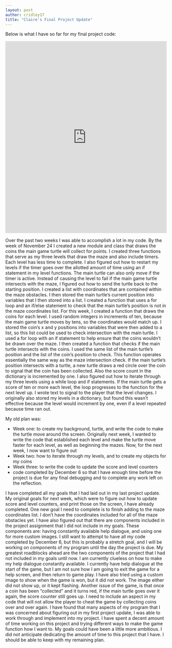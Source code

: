 ```yaml
---
layout: post
author: cridley17
title: "Claire's Final Project Update"
---
```

Below is what I have so far for my final project code:
<iframe src="https://trinket.io/embed/python/7f38e9370b" width="100%" height="600" frameborder="0" marginwidth="0" marginheight="0" allowfullscreen></iframe>

Over the past two weeks I was able to accomplish a lot in my code. By the week of November 24 I created a new module and class that draws the coins the main game turtle will collect for points. I created three functions that serve as my three levels that draw the maze and also include timers. Each level has less time to complete. I also figured out how to restart my levels if the timer goes over the allotted amount of time using an if statement in my level functions. The main turtle can also only move if the timer is active. Instead of causing the level to fail if the main game turtle intersects with the maze, I figured out how to send the turtle back to the starting position. I created a list with coordinates that are contained within the maze obstacles. I then stored the main turtle’s current position into variables that I then stored into a list. I created a function that uses a for loop and an if/else statement to check that the main turtle’s position is not in the maze coordinates list. 
	For this week, I created a function that draws the coins for each level. I used random integers in increments of ten, because the main game turtle moves by tens, so the coordinates would match up. I stored the coin’s x and y positions into variables that were then added to a list, so this list could be used to check intersection with the main turtle. I used a for loop with an if statement to help ensure that the coins wouldn’t be drawn over the maze. I then created a function that checks if the main turtle intersects with the coins. I used the same list of the main turtle’s position and the list of the coin’s position to check. This function operates essentially the same way as the maze intersection check. If the main turtle’s position intersects with a turtle, a new turtle draws a red circle over the coin to signal that the coin has been collected. Also the score count in the dictionary is incremented by one. I also figured out how to iterate through my three levels using a while loop and if statements. If the main turtle gets a score of ten or more each level, the loop progresses to the function for the next level up. I wrote text to signal to the player that the level changes. I originally also stored my levels in a dictionary, but found this wasn’t effective because the level would increment by one, even if a level repeated because time ran out. 

My old plan was:
-	Week one: to create my background, turtle, and write the code to make the turtle move around the screen. Originally next week, I wanted to write the code that established each level and make the turtle move faster for each level, as well as beginning the mazes. Now, for the next week, I now want to figure out 
-	Week two: how to iterate through my levels, and to create my objects for my coins 
-	Week three: to write the code to update the score and level counters 
-	code completed by December 6 so that I have enough time before the project is due for any final debugging and to complete any work left on the reflection.
	
I have completed all my goals that I had laid out in my last project update. My original goals for next week, which were to figure out how to update score and level counters, and print those on the screen, I have already completed. One new goal I need to complete is to finish adding to the maze coordinates list. I don’t have the coordinates included for all of the maze obstacles yet. I have also figured out that there are components included in the project assignment that I did not include in my goals. These components are: having constantly available help dialogue, and using one for more custom images. I still want to attempt to have all my code completed by December 6, but this is probably a stretch goal, and I will be working on components of my program until the day the project is due. 
	My greatest roadblocks ahead are the two components of the project that I had not included in my goals until now. I am currently clueless on how to make my help dialogue constantly available. I currently have help dialogue at the start of the game, but I am not sure how I am going to exit the game for a help screen, and then return to game play. I have also tried using a custom image to show when the game is won, but it did not work. The image either did not show up, or it kept flashing. Another issue of the game, is that once a coin has been “collected” and it turns red, if the main turtle goes over it again, the score counter still goes up. I need to include an aspect in my code that will not allow the player to cheat the game by collecting coins over and over again. 
I have found that many aspects of my program that I was concerned about figuring out in my first project update, I was able to work through and implement into my project. I have spent a decent amount of time working on this project and trying different ways to make the game function how I want to. My goals could have been a little more ambitious. I did not anticipate dedicating the amount of time to this project that I have. I should be able to keep with my remaining plan. 

